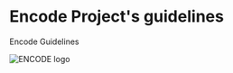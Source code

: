 # Encode Project's guidelines
Encode Guidelines  




![ENCODE logo](https://site.unibo.it/encode/en/@@images/cddee33d-8f77-46e0-b4a4-f9d03b5145dc.png)
